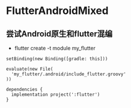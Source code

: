 # FlutterAndroidMixed

## 尝试Android原生和flutter混编

- flutter create -t module my_flutter

```
setBinding(new Binding([gradle: this]))
```
```
evaluate(new File(
  'my_flutter/.android/include_flutter.groovy' 
)) 
```

```
dependencies {
  implementation project(':flutter')
}
```
